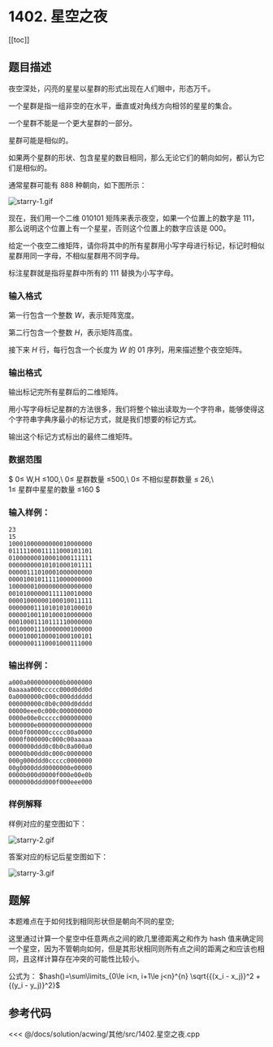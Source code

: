 # 1402. 星空之夜

[[toc]]

## 题目描述

夜空深处，闪亮的星星以星群的形式出现在人们眼中，形态万千。

一个星群是指一组非空的在水平，垂直或对角线方向相邻的星星的集合。

一个星群不能是一个更大星群的一部分。

星群可能是相似的。

如果两个星群的形状、包含星星的数目相同，那么无论它们的朝向如何，都认为它们是相似的。

通常星群可能有 888 种朝向，如下图所示：

![starry-1.gif](https://cdn.acwing.com/media/article/image/2020/03/03/19_6107c0e05d-starry-1.gif)

现在，我们用一个二维 010101 矩阵来表示夜空，如果一个位置上的数字是 111，那么说明这个位置上有一个星星，否则这个位置上的数字应该是 000。

给定一个夜空二维矩阵，请你将其中的所有星群用小写字母进行标记，标记时相似星群用同一字母，不相似星群用不同字母。

标注星群就是指将星群中所有的 111 替换为小写字母。

### 输入格式

第一行包含一个整数 $W$，表示矩阵宽度。

第二行包含一个整数 $H$，表示矩阵高度。

接下来 $H$ 行，每行包含一个长度为 $W$ 的 $01$ 序列，用来描述整个夜空矩阵。

### 输出格式

输出标记完所有星群后的二维矩阵。

用小写字母标记星群的方法很多，我们将整个输出读取为一个字符串，能够使得这个字符串字典序最小的标记方式，就是我们想要的标记方式。

输出这个标记方式标出的最终二维矩阵。

### 数据范围

$
0≤ W,H ≤100,\\
0≤ 星群数量 ≤500,\\
0≤ 不相似星群数量 ≤ 26,\\  
1≤ 星群中星星的数量 ≤160
$

### 输入样例：

    23
    15
    10001000000000010000000
    01111100011111000101101
    01000000010001000111111
    00000000010101000101111
    00000111010001000000000
    00001001011111000000000
    10000001000000000000000
    00101000000111110010000
    00001000000100010011111
    00000001110101010100010
    00000100110100010000000
    00010001110111110000000
    00100001110000000100000
    00001000100001000100101
    00000001110001000111000

### 输出样例：

    a000a0000000000b0000000
    0aaaaa000ccccc000d0dd0d
    0a0000000c000c000dddddd
    000000000c0b0c000d0dddd
    00000eee0c000c000000000
    0000e00e0ccccc000000000
    b000000e000000000000000
    00b0f000000ccccc00a0000
    0000f000000c000c00aaaaa
    0000000ddd0c0b0c0a000a0
    00000b00dd0c000c0000000
    000g000ddd0ccccc0000000
    00g0000ddd0000000e00000
    0000b000d0000f000e00e0b
    0000000ddd000f000eee000

### 样例解释

样例对应的星空图如下：

![starry-2.gif](https://cdn.acwing.com/media/article/image/2020/03/03/19_41fd00a45d-starry-2.gif)

答案对应的标记后星空图如下：

![starry-3.gif](https://cdn.acwing.com/media/article/image/2020/03/03/19_7a5ce3ec5d-starry-3.gif)

## 题解

本题难点在于如何找到相同形状但是朝向不同的星空;

这里通过计算一个星空中任意两点之间的欧几里德距离之和作为 hash 值来确定同一个星空，因为不管朝向如何，但是其形状相同则所有点之间的距离之和应该也相同，且这样计算存在冲突的可能性比较小。

公式为： $hash()=\sum\limits_{0\le i<n, i+1\le j<n}^{n} \sqrt{{(x_i - x_j)}^2 + {(y_i - y_j)}^2}$

## 参考代码

<<< @/docs/solution/acwing/其他/src/1402.星空之夜.cpp
